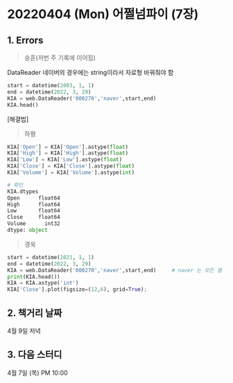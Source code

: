 # 20220404 (Mon) 어쩔넘파이 (7장)

## 1. Errors

> 승훈(저번 주 기록에 이어짐)

DataReader 네이버의 경우에는 string이라서 자료형 바꿔줘야 함

```python
start = datetime(2003, 1, 1) 
end = datetime(2022, 3, 29) 
KIA = web.DataReader('000270','naver',start,end)
KIA.head()
```

[해결법]

> 하평

```python
KIA['Open'] = KIA['Open'].astype(float)
KIA['High'] = KIA['High'].astype(float)
KIA['Low'] = KIA['Low'].astype(float)
KIA['Close'] = KIA['Close'].astype(float)
KIA['Volume'] = KIA['Volume'].astype(int)

# 확인
KIA.dtypes
Open      float64
High      float64
Low       float64
Close     float64
Volume      int32
dtype: object
```



> 경욱

```python
start = datetime(2021, 1, 1) 
end = datetime(2022, 3, 29) 
KIA = web.DataReader('000270','naver',start,end)     # naver 는 모든 열 문자형
print(KIA.head())
KIA = KIA.astype('int')
KIA['Close'].plot(figsize=(12,6), grid=True);
```



## 2. 책거리 날짜

4월 9일 저녁



## 3. 다음 스터디

4월 7일 (목) PM 10:00 
